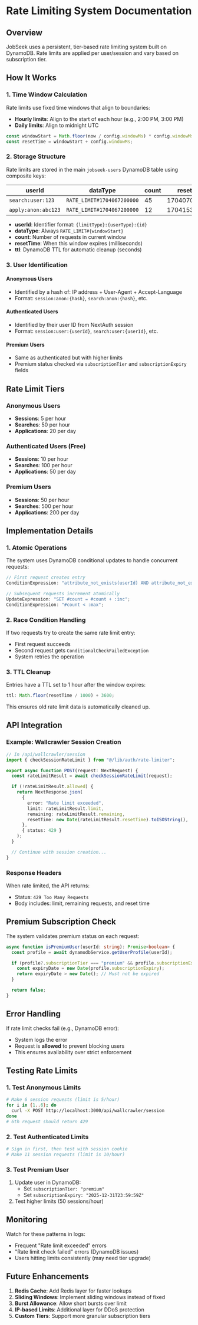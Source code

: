# Rate Limiting System Documentation

## Overview

JobSeek uses a persistent, tier-based rate limiting system built on DynamoDB. Rate limits are applied per user/session and vary based on subscription tier.

## How It Works

### 1. Time Window Calculation

Rate limits use fixed time windows that align to boundaries:

- **Hourly limits**: Align to the start of each hour (e.g., 2:00 PM, 3:00 PM)
- **Daily limits**: Align to midnight UTC

```typescript
const windowStart = Math.floor(now / config.windowMs) * config.windowMs;
const resetTime = windowStart + config.windowMs;
```

### 2. Storage Structure

Rate limits are stored in the main `jobseek-users` DynamoDB table using composite keys:

| userId              | dataType                   | count | resetTime     | ttl        |
| ------------------- | -------------------------- | ----- | ------------- | ---------- |
| `search:user:123`   | `RATE_LIMIT#1704067200000` | 45    | 1704070800000 | 1704074400 |
| `apply:anon:abc123` | `RATE_LIMIT#1704067200000` | 12    | 1704153600000 | 1704157200 |

- **userId**: Identifier format: `{limitType}:{userType}:{id}`
- **dataType**: Always `RATE_LIMIT#{windowStart}`
- **count**: Number of requests in current window
- **resetTime**: When this window expires (milliseconds)
- **ttl**: DynamoDB TTL for automatic cleanup (seconds)

### 3. User Identification

#### Anonymous Users

- Identified by a hash of: IP address + User-Agent + Accept-Language
- Format: `session:anon:{hash}`, `search:anon:{hash}`, etc.

#### Authenticated Users

- Identified by their user ID from NextAuth session
- Format: `session:user:{userId}`, `search:user:{userId}`, etc.

#### Premium Users

- Same as authenticated but with higher limits
- Premium status checked via `subscriptionTier` and `subscriptionExpiry` fields

## Rate Limit Tiers

### Anonymous Users

- **Sessions**: 5 per hour
- **Searches**: 50 per hour
- **Applications**: 20 per day

### Authenticated Users (Free)

- **Sessions**: 10 per hour
- **Searches**: 100 per hour
- **Applications**: 50 per day

### Premium Users

- **Sessions**: 50 per hour
- **Searches**: 500 per hour
- **Applications**: 200 per day

## Implementation Details

### 1. Atomic Operations

The system uses DynamoDB conditional updates to handle concurrent requests:

```typescript
// First request creates entry
ConditionExpression: "attribute_not_exists(userId) AND attribute_not_exists(dataType)";

// Subsequent requests increment atomically
UpdateExpression: "SET #count = #count + :inc";
ConditionExpression: "#count < :max";
```

### 2. Race Condition Handling

If two requests try to create the same rate limit entry:

- First request succeeds
- Second request gets `ConditionalCheckFailedException`
- System retries the operation

### 3. TTL Cleanup

Entries have a TTL set to 1 hour after the window expires:

```typescript
ttl: Math.floor(resetTime / 1000) + 3600;
```

This ensures old rate limit data is automatically cleaned up.

## API Integration

### Example: Wallcrawler Session Creation

```typescript
// In /api/wallcrawler/session
import { checkSessionRateLimit } from "@/lib/auth/rate-limiter";

export async function POST(request: NextRequest) {
  const rateLimitResult = await checkSessionRateLimit(request);

  if (!rateLimitResult.allowed) {
    return NextResponse.json(
      {
        error: "Rate limit exceeded",
        limit: rateLimitResult.limit,
        remaining: rateLimitResult.remaining,
        resetTime: new Date(rateLimitResult.resetTime).toISOString(),
      },
      { status: 429 }
    );
  }

  // Continue with session creation...
}
```

### Response Headers

When rate limited, the API returns:

- Status: `429 Too Many Requests`
- Body includes: limit, remaining requests, and reset time

## Premium Subscription Check

The system validates premium status on each request:

```typescript
async function isPremiumUser(userId: string): Promise<boolean> {
  const profile = await dynamodbService.getUserProfile(userId);

  if (profile?.subscriptionTier === "premium" && profile.subscriptionExpiry) {
    const expiryDate = new Date(profile.subscriptionExpiry);
    return expiryDate > new Date(); // Must not be expired
  }

  return false;
}
```

## Error Handling

If rate limit checks fail (e.g., DynamoDB error):

- System logs the error
- Request is **allowed** to prevent blocking users
- This ensures availability over strict enforcement

## Testing Rate Limits

### 1. Test Anonymous Limits

```bash
# Make 6 session requests (limit is 5/hour)
for i in {1..6}; do
  curl -X POST http://localhost:3000/api/wallcrawler/session
done
# 6th request should return 429
```

### 2. Test Authenticated Limits

```bash
# Sign in first, then test with session cookie
# Make 11 session requests (limit is 10/hour)
```

### 3. Test Premium User

1. Update user in DynamoDB:
   - Set `subscriptionTier: "premium"`
   - Set `subscriptionExpiry: "2025-12-31T23:59:59Z"`
2. Test higher limits (50 sessions/hour)

## Monitoring

Watch for these patterns in logs:

- Frequent "Rate limit exceeded" errors
- "Rate limit check failed" errors (DynamoDB issues)
- Users hitting limits consistently (may need tier upgrade)

## Future Enhancements

1. **Redis Cache**: Add Redis layer for faster lookups
2. **Sliding Windows**: Implement sliding windows instead of fixed
3. **Burst Allowance**: Allow short bursts over limit
4. **IP-based Limits**: Additional layer for DDoS protection
5. **Custom Tiers**: Support more granular subscription tiers
